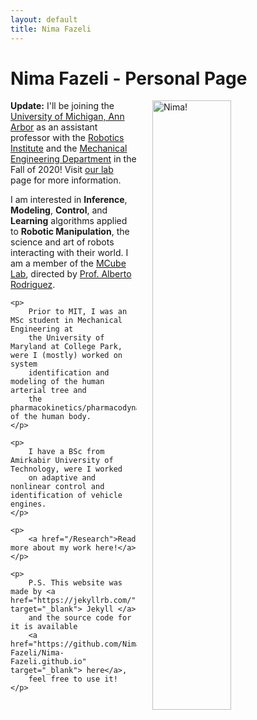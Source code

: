 ```yaml
---
layout: default
title: Nima Fazeli
---
```

<div class="blurb">
	<h1>
	Nima Fazeli - Personal Page
	</h1>
	<p>
		<img src="{{site..baseurl }}/assets/robot_shot" alt="Nima!" style="float:right;width:50%;" hspace="25">
	</p>
	<p>
	<strong>Update:</strong> I'll be joining the <a href="https://umich.edu/" target="_blank">University of Michigan, Ann Arbor</a> as an assistant professor with the <a href="https://robotics.umich.edu/" target="_blank">Robotics Institute</a> and the <a href="https://me.engin.umich.edu/" target="_blank">Mechanical Engineering Department</a> in the Fall of 2020! Visit <a href="https://robotics.umich.edu/profile/nima-fazeli/" target="_blank">our lab</a> page for more information.
	</p>
	<p>
		I am interested in <strong>Inference</strong>, <strong>Modeling</strong>,
		<strong>Control</strong>, and <strong>Learning</strong> algorithms
		applied to <strong>Robotic Manipulation</strong>,
		the science and art of robots interacting with their world.
		I am a member of the <a href="http://mcube.mit.edu/" target="_blank">
		MCube Lab</a>, directed by
		<a href="http://meche.mit.edu/people/faculty/ALBERTOR@MIT.EDU" target="_blank">
		Prof. Alberto Rodriguez</a>.
	</p>

	<p>
		Prior to MIT, I was an MSc student in Mechanical Engineering at
		the University of Maryland at College Park, were I (mostly) worked on system
		identification and modeling of the human arterial tree and
		the pharmacokinetics/pharmacodynamics of the human body.
	</p>

	<p>
		I have a BSc from Amirkabir University of Technology, were I worked
		on adaptive and nonlinear control and identification of vehicle engines.
	</p>

	<p>
		<a href="/Research">Read more about my work here!</a>
	</p>

	<p>
		P.S. This website was made by <a href="https://jekyllrb.com/" target="_blank"> Jekyll </a>
		and the source code for it is available
		<a href="https://github.com/Nima-Fazeli/Nima-Fazeli.github.io" target="_blank"> here</a>,
		feel free to use it!
	</p>
</div><!-- /.blurb -->
